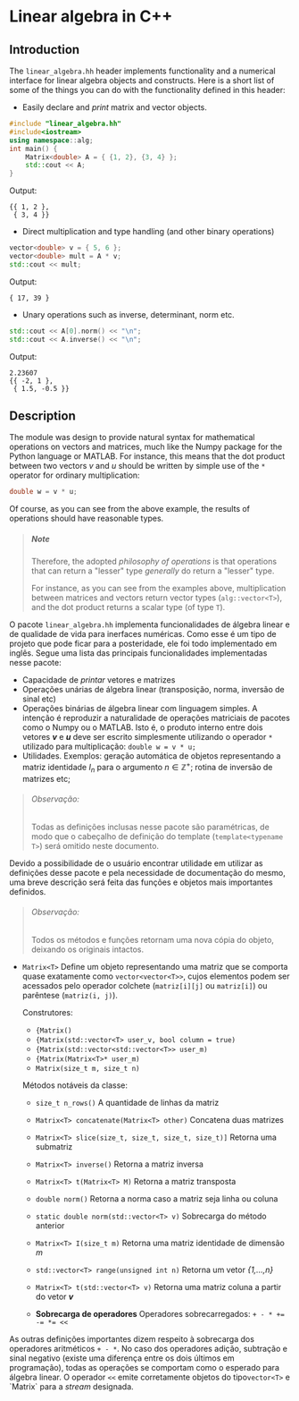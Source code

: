 # Linear algebra in C++

## Introduction
The `linear_algebra.hh` header implements functionality and a numerical interface for linear algebra objects and constructs. Here is a short list of some of the things you can do with the functionality defined in this header:

- Easily declare and _print_ matrix and vector objects.

````C++
#include "linear_algebra.hh"
#include<iostream>
using namespace::alg;
int main() {
	Matrix<double> A = { {1, 2}, {3, 4} };
	std::cout << A;
}
````

Output:
	
````
{{ 1, 2 },
 { 3, 4 }}
````

-  Direct multiplication and type handling (and other binary operations)

````C++
vector<double> v = { 5, 6 };
vector<double> mult = A * v;
std::cout << mult;
````
Output:
````
{ 17, 39 }
````

- Unary operations such as inverse, determinant, norm etc.
````C++
std::cout << A[0].norm() << "\n";
std::cout << A.inverse() << "\n";
````
Output:
````
2.23607
{{ -2, 1 },
 { 1.5, -0.5 }}
````

## Description
The module was design to provide natural syntax for mathematical operations on vectors and matrices, much like the Numpy package for the Python language or MATLAB. For instance, this means that the dot product between two vectors $v$ and $u$ should be written by simple use of the `*` operator for ordinary multiplication:
````C++
double w = v * u;
````
Of course, as you can see from the above example, the results of operations should have reasonable types.
> ##### Note
> Therefore, the adopted _philosophy of operations_ is that operations that can return a "lesser" type _generally_ do return a "lesser" type. 
>
> For instance, as you can see from the examples above, multiplication between matrices and vectors return vector types (`alg::vector<T>`), and the dot product returns a scalar type (of type `T`). 


O pacote `linear_algebra.hh` implementa 
funcionalidades de álgebra linear e de qualidade de vida para inerfaces numéricas. Como esse
é um tipo de projeto que pode ficar para a posteridade, ele foi todo implementado em inglês.
Segue uma lista das principais funcionalidades implementadas nesse pacote:
- Capacidade de *printar* vetores e matrizes
- Operações unárias de álgebra linear (transposição, norma, inversão de sinal etc)
- Operações binárias de álgebra linear com linguagem simples. A intenção é reproduzir
    a naturalidade de operações matriciais de pacotes como o Numpy ou o MATLAB. Isto é,
    o produto interno entre dois vetores **_v_** e **_u_** deve ser escrito 
    simplesmente utilizando o operador `*` utilizado para multiplicação: 
`double w = v * u;`
 - Utilidades. Exemplos: geração automática de objetos representando a matriz identidade
    *I<sub>n* para o argumento *n* ∈ ℤ<sup>+</sup>; rotina de
    inversão de matrizes etc;

> ###### Observação: 
> Todas as definições inclusas nesse pacote são paramétricas, de modo que o cabeçalho de definição do template (`template<typename T>`) será omitido neste documento.

Devido a possibilidade de o usuário encontrar utilidade em utilizar as definições desse
pacote e pela necessidade de documentação do mesmo, uma breve descrição será feita das 
funções e objetos mais importantes definidos.

> ###### Observação: 
> Todos os métodos e funções retornam uma nova cópia do objeto, deixando
os originais intactos.

- `Matrix<T>` Define um objeto representando uma matriz que se comporta quase exatamente
    como `vector<vector<T>>`, cujos elementos podem ser acessados pelo operador colchete 
    (`matriz[i][j]` ou `matriz[i]`) ou parêntese (`matriz(i, j)`). 
    
    Construtores:
    
     -   `{Matrix()`
     -   `{Matrix(std::vector<T> user_v, bool column = true)`
     -    `{Matrix(std::vector<std::vector<T>> user_m)`
     -    `{Matrix(Matrix<T>* user_m)`
     -    `Matrix(size_t m, size_t n)`
     
    Métodos notáveis da classe:
    
    -    `size_t n_rows()` A quantidade de linhas da matriz
    -    `Matrix<T> concatenate(Matrix<T> other)` Concatena duas matrizes
    -    `Matrix<T> slice(size_t, size_t, size_t, size_t)]` Retorna uma submatriz
    -    `Matrix<T> inverse()` Retorna a matriz inversa
    -    `Matrix<T> t(Matrix<T> M)` Retorna a matriz transposta
    -    `double norm()` Retorna a norma caso a matriz seja linha ou coluna 
    -    `static double norm(std::vector<T> v)` Sobrecarga do método anterior
    
    
   - `Matrix<T> I(size_t m)` Retorna uma matriz identidade de dimensão _m_
   - `std::vector<T> range(unsigned int n)` Retorna um vetor _{1,...,n}_
   - `Matrix<T> t(std::vector<T> v)` Retorna uma matriz coluna a partir do vetor **_v_**
   -  **Sobrecarga de operadores** Operadores sobrecarregados: `+ - * += -= *= <<`

As outras definições importantes dizem respeito à sobrecarga dos operadores aritméticos 
`+ - *`. No caso dos operadores adição, subtração e sinal negativo (existe uma 
diferença entre os dois últimos em programação), todas as operações se comportam como o
esperado para álgebra linear. O operador `<<` emite 
corretamente objetos do tipo`vector<T>` e \`Matrix<T>` para a _stream_
designada.
